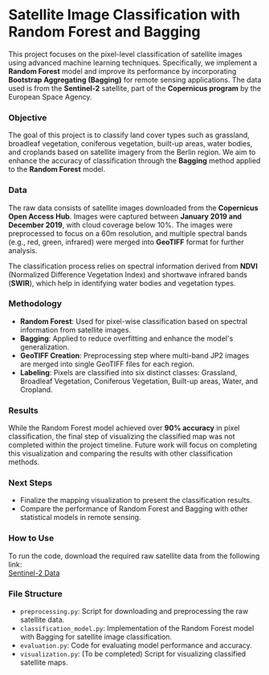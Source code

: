 # Satellite Image Classification with Random Forest and Bagging

This project focuses on the pixel-level classification of satellite images using advanced machine learning techniques. Specifically, we implement a **Random Forest** model and improve its performance by incorporating **Bootstrap Aggregating (Bagging)** for remote sensing applications. The data used is from the **Sentinel-2** satellite, part of the **Copernicus program** by the European Space Agency.

### Objective
The goal of this project is to classify land cover types such as grassland, broadleaf vegetation, coniferous vegetation, built-up areas, water bodies, and croplands based on satellite imagery from the Berlin region. We aim to enhance the accuracy of classification through the **Bagging** method applied to the **Random Forest** model.

### Data
The raw data consists of satellite images downloaded from the **Copernicus Open Access Hub**. Images were captured between **January 2019 and December 2019**, with cloud coverage below 10%. The images were preprocessed to focus on a 60m resolution, and multiple spectral bands (e.g., red, green, infrared) were merged into **GeoTIFF** format for further analysis.

The classification process relies on spectral information derived from **NDVI** (Normalized Difference Vegetation Index) and shortwave infrared bands (**SWIR**), which help in identifying water bodies and vegetation types.

### Methodology
- **Random Forest**: Used for pixel-wise classification based on spectral information from satellite images.
- **Bagging**: Applied to reduce overfitting and enhance the model's generalization.
- **GeoTIFF Creation**: Preprocessing step where multi-band JP2 images are merged into single GeoTIFF files for each region.
- **Labeling**: Pixels are classified into six distinct classes: Grassland, Broadleaf Vegetation, Coniferous Vegetation, Built-up areas, Water, and Cropland.

### Results
While the Random Forest model achieved over **90% accuracy** in pixel classification, the final step of visualizing the classified map was not completed within the project timeline. Future work will focus on completing this visualization and comparing the results with other classification methods.

### Next Steps
- Finalize the mapping visualization to present the classification results.
- Compare the performance of Random Forest and Bagging with other statistical models in remote sensing.
  
### How to Use
To run the code, download the required raw satellite data from the following link:  
[Sentinel-2 Data](https://drive.google.com/drive/folders/1dtIIx3MO7OBzFTM9tDMQX0P4SIr4SnmF?usp=share_link)

### File Structure
- `preprocessing.py`: Script for downloading and preprocessing the raw satellite data.
- `classification_model.py`: Implementation of the Random Forest model with Bagging for satellite image classification.
- `evaluation.py`: Code for evaluating model performance and accuracy.
- `visualization.py`: (To be completed) Script for visualizing classified satellite maps.
